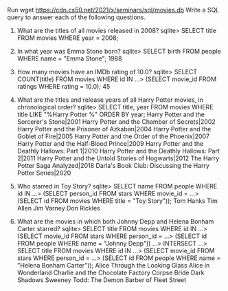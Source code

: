 Run wget https://cdn.cs50.net/2021/x/seminars/sql/movies.db
Write a SQL query to answer each of the following questions.

1. What are the titles of all movies released in 2008?
sqlite> SELECT title FROM movies WHERE year = 2008;

2. In what year was Emma Stone born?
sqlite> SELECT birth FROM people WHERE name = "Emma Stone";
1988

3. How many movies have an IMDb rating of 10.0?
sqlite> SELECT COUNT(title) FROM movies WHERE id IN
   ...> (SELECT movie_id FROM ratings WHERE rating = 10.0);
45

4. What are the titles and release years of all Harry Potter movies, in chronological order?
sqlite> SELECT title, year FROM movies WHERE title LIKE "%Harry Potter %" ORDER BY year;
Harry Potter and the Sorcerer's Stone|2001
Harry Potter and the Chamber of Secrets|2002
Harry Potter and the Prisoner of Azkaban|2004
Harry Potter and the Goblet of Fire|2005
Harry Potter and the Order of the Phoenix|2007
Harry Potter and the Half-Blood Prince|2009
Harry Potter and the Deathly Hallows: Part 1|2010
Harry Potter and the Deathly Hallows: Part 2|2011
Harry Potter and the Untold Stories of Hogwarts|2012
The Harry Potter Saga Analyzed|2018
Darla's Book Club: Discussing the Harry Potter Series|2020

5. Who starred in Toy Story?
sqlite> SELECT name FROM people WHERE id IN
   ...> (SELECT person_id FROM stars WHERE movie_id =
   ...> (SELECT id FROM movies WHERE title = "Toy Story"));
Tom Hanks
Tim Allen
Jim Varney
Don Rickles

6. What are the movies in which both Johnny Depp and Helena Bonham Carter starred?
sqlite> SELECT title FROM movies WHERE id IN
   ...> (SELECT movie_id FROM stars WHERE person_id =
   ...> (SELECT id FROM people WHERE name = "Johnny Depp"))
   ...> INTERSECT
   ...> SELECT title FROM movies WHERE id IN
   ...> (SELECT movie_id FROM stars WHERE person_id =
   ...> (SELECT id FROM people WHERE name = "Helena Bonham Carter"));
Alice Through the Looking Glass
Alice in Wonderland
Charlie and the Chocolate Factory
Corpse Bride
Dark Shadows
Sweeney Todd: The Demon Barber of Fleet Street
